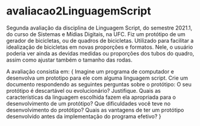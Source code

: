# avaliacao2LinguagemScript
Segunda avaliação da disciplina de Linguagem Script, do semestre 2021.1, do curso de Sistemas e Mídias Digitais, na UFC. Fiz um protótipo de um gerador de bicicletas, ou de quadros de bicicletas. Utilizado para facilitar a idealização de bicicletas em novas proporções e formatos. Nele, o usuário poderia ver ainda as devidas medidas ou proporções dos tubos do quadro, assim como ajustar também o tamanho das rodas.

A avaliação consistia em:
{
Imagine um programa de computador e desenvolva um prototipo para ele com alguma linguagem script.
Crie um documento respondendo as seguintes perguntas sobre o protótipo:
O seu protótipo é descartável ou evolucionário? Justifique.
Quais as características da linguagem escolhida fazem ela apropriada para o
desenvolvimento de um protótipo?
Que dificuldades você teve no desenvolvimento do protótipo?
Quais as vantagens de ter um protótipo desenvolvido antes da implementação do
programa efetivo?
}

